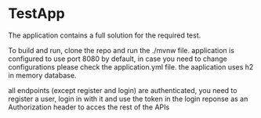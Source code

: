 # TestApp
The application contains a full solution for the required test.

To build and run, clone the repo and run the ./mvnw file. 
application is configured to use port 8080 by default, in case you need to change configurations please check the application.yml file. 
the aaplication uses h2 in memory database. 

all endpoints (except register and login) are authenticated, you need to register a user, login in with it and use the token in the login reponse as an Authorization header to acces the rest of the APIs 
